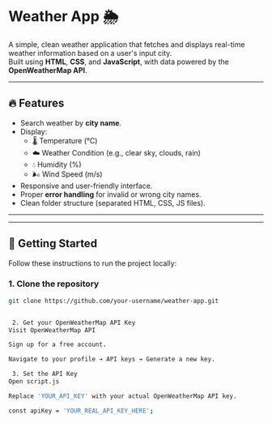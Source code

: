 # Weather App 🌦️

A simple, clean weather application that fetches and displays real-time weather information based on a user's input city.  
Built using **HTML**, **CSS**, and **JavaScript**, with data powered by the **OpenWeatherMap API**.

---

## 🔥 Features

- Search weather by **city name**.
- Display:
  - 🌡️ Temperature (°C)
  - ☁️ Weather Condition (e.g., clear sky, clouds, rain)
  - 💧 Humidity (%)
  - 🌬️ Wind Speed (m/s)
- Responsive and user-friendly interface.
- Proper **error handling** for invalid or wrong city names.
- Clean folder structure (separated HTML, CSS, JS files).

---


---

## 🚀 Getting Started

Follow these instructions to run the project locally:

### 1. Clone the repository

```bash
git clone https://github.com/your-username/weather-app.git


 2. Get your OpenWeatherMap API Key
Visit OpenWeatherMap API

Sign up for a free account.

Navigate to your profile ➔ API keys ➔ Generate a new key.

 3. Set the API Key
Open script.js

Replace 'YOUR_API_KEY' with your actual OpenWeatherMap API key.

const apiKey = 'YOUR_REAL_API_KEY_HERE';





